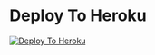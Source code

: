 
# Deploy To Heroku

[![Deploy To Heroku](https://www.herokucdn.com/deploy/button.svg)](https://heroku.com/deploy?template=https://github.com/Abhaybaby/New_Txt_Random)
